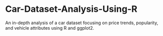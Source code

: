 # Car-Dataset-Analysis-Using-R
An in-depth analysis of a car dataset focusing on price trends, popularity, and vehicle attributes using R and ggplot2.
